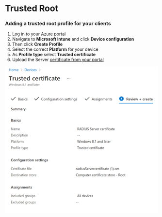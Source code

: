 # Trusted Root

### Adding a trusted root profile for your clients 

1. Log in to your [Azure portal](https://porta.azure.com)
2. Navigate to **Microsoft Intune** and click **Device configuration**
3. Then click **Create Profile**
4. Select the correct **Platform** for your device
5. As **Profile type** select **Trusted certificate**
6. Upload the Server [certificate from your portal](../portal/settings-server.md#download)

![](../.gitbook/assets/image%20%2845%29.png)



